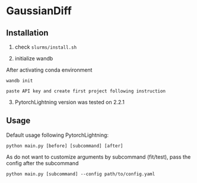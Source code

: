 # GaussianDiff

## Installation

1. check ```slurms/install.sh```

2. initialize wandb

After activating conda environment
```
wandb init

paste API key and create first project following instruction
```

3. PytorchLightning version was tested on 2.2.1

## Usage


Default usage following PytorchLightning:

```python main.py [before] [subcommand] [after]```

As do not want to customize arguments by subcommand (fit/test), pass the config after the subcommand

```python main.py [subcommand] --config path/to/config.yaml```
